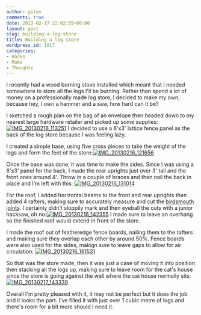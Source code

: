 ```yaml
---
author: giles
comments: true
date: 2013-02-17 22:02:55+00:00
layout: post
slug: building-a-log-store
title: Building a log store
wordpress_id: 1017
categories:
- Hacks
- Make
- Thoughts
---
```


I recently had a wood burning stove installed which meant that I needed somewhere to store all the logs I'll be burning. Rather than spend a lot of money on a professionally made log store, I decided to make my own, because hey, I own a hammer and a saw, how hard can it be?

I sketched a rough plan on the bag of an envelope then headed down to my nearest large hardware retailer and picked up some supplies:[![IMG_20130216_113251](http://www.vurt.co.uk/wp-content/uploads/2013/02/IMG_20130216_113251-768x1024.jpg)](http://www.vurt.co.uk/wp-content/uploads/2013/02/IMG_20130216_113251.jpg)
I decided to use a 6'x3' lattice fence panel as the back of the log store because I was feeling lazy.

I created a simple base, using five cross pieces to take the weight of the logs and form the feet of the store:[![IMG_20130216_121656](http://www.vurt.co.uk/wp-content/uploads/2013/02/IMG_20130216_121656-1024x768.jpg)](http://www.vurt.co.uk/wp-content/uploads/2013/02/IMG_20130216_121656.jpg)

Once the base was done, it was time to make the sides. Since I was using a 6'x3' panel for the back, I made the rear uprights just over 3' tall and the front ones around 4'. Throw in a couple of braces and then nail the back in place and I'm left with this: [![IMG_20130216_131014](http://www.vurt.co.uk/wp-content/uploads/2013/02/IMG_20130216_131014-1024x768.jpg)](http://www.vurt.co.uk/wp-content/uploads/2013/02/IMG_20130216_131014.jpg)

For the roof, I added horizontal beams to the front and rear uprights then added 4 rafters, making sure to accurately measure and cut the [birdsmouth joints](http://en.wikipedia.org/wiki/Birdsmouth_joint). I certainly didn't sloppily mark and then eyeball the cuts with a junior hacksaw, oh no:[![IMG_20130216_142355](http://www.vurt.co.uk/wp-content/uploads/2013/02/IMG_20130216_142355-300x225.jpg)](http://www.vurt.co.uk/wp-content/uploads/2013/02/IMG_20130216_142355.jpg) I made sure to leave an overhang so the finished roof would extend in front of the store.

I made the roof out of featheredge fence boards, nailing them to the rafters and making sure they overlap each other by around 50%. Fence boards were also used for the sides, makign sure to leave gaps to allow for air circulation: [![IMG_20130216_161531](http://www.vurt.co.uk/wp-content/uploads/2013/02/IMG_20130216_161531-1024x768.jpg)](http://www.vurt.co.uk/wp-content/uploads/2013/02/IMG_20130216_161531.jpg)

So that was the store made, then it was just a case of moving it into position then stacking all the logs up, making sure to leave room for the cat's house since the store is going against the wall where the cat house normally sits:[![IMG_20130217_143339](http://www.vurt.co.uk/wp-content/uploads/2013/02/IMG_20130217_143339-1024x768.jpg)](http://www.vurt.co.uk/wp-content/uploads/2013/02/IMG_20130217_143339.jpg)

Overall I'm pretty pleased with it, it may not be perfect but it does the job and it looks the part. I've filled it with just over 1 cubic metre of logs and there's room for a bit more should I need it.
